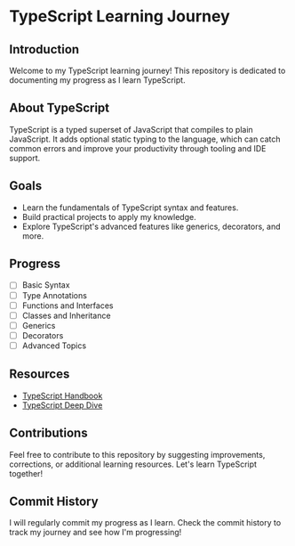 # TypeScript Learning Journey

## Introduction
Welcome to my TypeScript learning journey! This repository is dedicated to documenting my progress as I learn TypeScript.

## About TypeScript
TypeScript is a typed superset of JavaScript that compiles to plain JavaScript. It adds optional static typing to the language, which can catch common errors and improve your productivity through tooling and IDE support.

## Goals
- Learn the fundamentals of TypeScript syntax and features.
- Build practical projects to apply my knowledge.
- Explore TypeScript's advanced features like generics, decorators, and more.

## Progress
- [ ] Basic Syntax
- [ ] Type Annotations
- [ ] Functions and Interfaces
- [ ] Classes and Inheritance
- [ ] Generics
- [ ] Decorators
- [ ] Advanced Topics

## Resources
- [TypeScript Handbook](https://www.typescriptlang.org/docs/handbook/intro.html)
- [TypeScript Deep Dive](https://basarat.gitbook.io/typescript/)

## Contributions
Feel free to contribute to this repository by suggesting improvements, corrections, or additional learning resources. Let's learn TypeScript together!

## Commit History
I will regularly commit my progress as I learn. Check the commit history to track my journey and see how I'm progressing!

